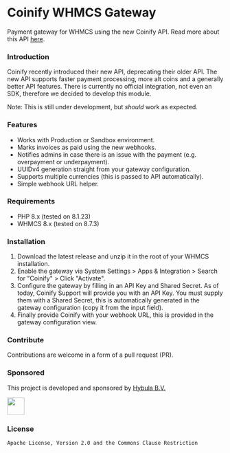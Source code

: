 # Coinify WHMCS Gateway
Payment gateway for WHMCS using the new Coinify API. Read more about this API [here](https://coinify.readme.io/docs).

### Introduction
Coinify recently introduced their new API, deprecating their older API. The new API supports faster payment processing, more alt coins and a generally better API features.
There is currently no official integration, not even an SDK, therefore we decided to develop this module.

Note: This is still under development, but *should* work as expected.

### Features
- Works with Production or Sandbox environment.
- Marks invoices as paid using the new webhooks.
- Notifies admins in case there is an issue with the payment (e.g. overpayment or underpayment).
- UUIDv4 generation straight from your gateway configuration.
- Supports multiple currencies (this is passed to API automatically).
- Simple webhook URL helper.

### Requirements
- PHP 8.x (tested on 8.1.23)
- WHMCS 8.x (tested on 8.7.3)

### Installation
1. Download the latest release and unzip it in the root of your WHMCS installation.
2. Enable the gateway via System Settings > Apps & Integration > Search for "Coinify" > Click "Activate".
3. Configure the gateway by filling in an API Key and Shared Secret. As of today, Coinify Support will provide you with an API Key.
You must supply them with a Shared Secret, this is automatically generated in the gateway configuration (copy it from the input field).
4. Finally provide Coinify with your webhook URL, this is provided in the gateway configuration view.

### Contribute
Contributions are welcome in a form of a pull request (PR).

### Sponsored
This project is developed and sponsored by [Hybula B.V.](https://www.hybula.com/)
<p>
  <a href="https://www.hybula.com/">
    <img src="https://www.hybula.com/assets/hybula/logo/logo-primary.svg" height="40px">
  </a>
</p>

### License
```Apache License, Version 2.0 and the Commons Clause Restriction```
